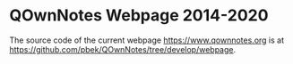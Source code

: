 # QOwnNotes Webpage 2014-2020

The source code of the current webpage <https://www.qownnotes.org> is at <https://github.com/pbek/QOwnNotes/tree/develop/webpage>.
